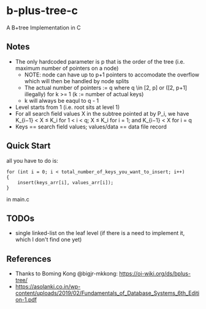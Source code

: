 # b-plus-tree-c
A B+tree Implementation in C

## Notes
* The only hardcoded parameter is p that is the order of the tree (i.e. maximum number of pointers on a node)
  * NOTE: node can have up to p+1 pointers to accomodate the overflow which will then be handled by node splits
  * The actual number of pointers := q where q \in [2, p] or ([2, p+1] illegally) for k >= 1 (k := number of actual keys)
  * k will always be eaqul to q - 1
* Level starts from 1 (i.e. root sits at level 1)
* For all search field values X in the subtree pointed at by P_i, we have K_{i−1} < X ≤ K_i for 1 < i < q; X ≤ K_i for i = 1; and K_{i−1} < X for i = q 
* Keys == search field values; values/data == data file record

## Quick Start
all you have to do is:
```
for (int i = 0; i < total_number_of_keys_you_want_to_insert; i++)
{
    insert(keys_arr[i], values_arr[i]);
}
```
in main.c

## TODOs
* single linked-list on the leaf level (if there is a need to implement it, which I don't find one yet)

## References
* Thanks to Boming Kong @bigjr-mkkong: https://oi-wiki.org/ds/bplus-tree/
* https://asolanki.co.in/wp-content/uploads/2019/02/Fundamentals_of_Database_Systems_6th_Edition-1.pdf
